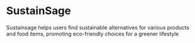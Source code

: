 <h1>SustainSage</h1>
<h4></h4>
<p>Sustainsage helps users find sustainable alternatives for various products and food items, promoting eco-friendly choices for a greener lifestyle </p>
